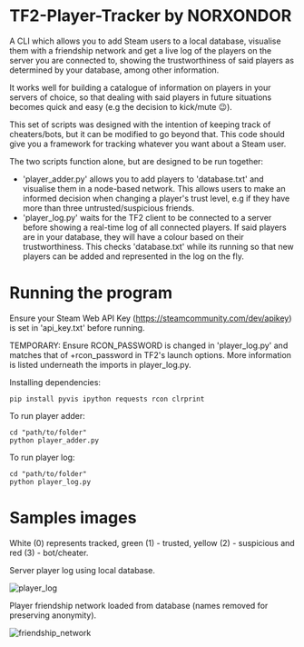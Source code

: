 # TF2-Player-Tracker by NORXONDOR
A CLI which allows you to add Steam users to a local database, visualise them with a friendship network and get a live log of the players on the server you are connected to, showing the trustworthiness of said players as determined by your database, among other information. 

It works well for building a catalogue of information on players in your servers of choice, so that dealing with said players in future situations becomes quick and easy (e.g the decision to kick/mute 😉).

This set of scripts was designed with the intention of keeping track of cheaters/bots, but it can be modified to go beyond that. This code should give you a framework for tracking whatever you want about a Steam user.

The two scripts function alone, but are designed to be run together: 
- 'player_adder.py' allows you to add players to 'database.txt' and visualise them in a node-based network. This allows users to make an informed decision when changing a player's trust level, e.g if they have more than three untrusted/suspicious friends.
- 'player_log.py' waits for the TF2 client to be connected to a server before showing a real-time log of all connected players. If said players are in your database, they will have a colour based on their trustworthiness. This checks 'database.txt' while its running so that new players can be added and represented in the log on the fly.


# Running the program
Ensure your Steam Web API Key (https://steamcommunity.com/dev/apikey) is set in 'api_key.txt' before running.

TEMPORARY: Ensure RCON_PASSWORD is changed in 'player_log.py' and matches that of +rcon_password in TF2's launch options. More information is listed underneath the imports in player_log.py.

Installing dependencies:
```
pip install pyvis ipython requests rcon clrprint
```

To run player adder:
```
cd "path/to/folder"
python player_adder.py
```

To run player log:
```
cd "path/to/folder"
python player_log.py
```


# Samples images
White (0) represents tracked, green (1) - trusted, yellow (2) - suspicious and red (3) - bot/cheater.

Server player log using local database.

![player_log](https://github.com/NORXONDOR/TF2-Player-Tracker/assets/100261200/0028c1cf-35cb-47e7-8c75-679b356624d5)


Player friendship network loaded from database (names removed for preserving anonymity).

![friendship_network](https://github.com/NORXONDOR/TF2-Player-Tracker/assets/100261200/47ebae60-54cd-4048-9f78-14a89eb42614)


